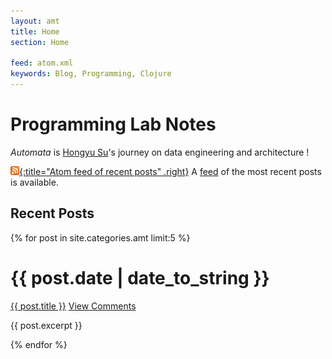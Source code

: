 ```yaml
---
layout: amt 
title: Home
section: Home

feed: atom.xml
keywords: Blog, Programming, Clojure
---
```


Programming Lab Notes
=====================

_Automata_ is [Hongyu Su](/)'s journey on data engineering and architecture !

[![Feed icon](/files/css/feed-icon-14x14.png){:title="Atom feed of recent posts" .right}][feed]
A [feed][] of the most recent posts is available.

[feed]: /amt/atom.xml

Recent Posts
------------

{% for post in site.categories.amt limit:5 %}
<div class="section list">
  <h1>{{ post.date | date_to_string }}</h1>
  <p class="line">
  <a class="title" href="{{ post.url }}">{{ post.title }}</a>
  <a class="comments" href="{{ post.url }}#disqus_thread">View Comments</a>
  </p>
  <p class="excerpt">{{ post.excerpt }}</p>
</div>
{% endfor %}

<script type="text/javascript">
//<![CDATA[
(function() {
		var links = document.getElementsByTagName('a');
		var query = '?';
		for(var i = 0; i < links.length; i++) {
			if(links[i].href.indexOf('#disqus_thread') >= 0) {
				query += 'url' + i + '=' + encodeURIComponent(links[i].href) + '&';
			}
		}
		document.write('<script charset="utf-8" type="text/javascript" src="http://disqus.com/forums/structure-and-process/get_num_replies.js' + query + '"></' + 'script>');
	})();
//]]>
</script>
